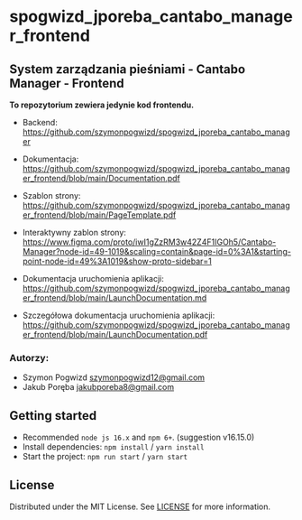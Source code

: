 
# spogwizd_jporeba_cantabo_manager_frontend
## System zarządzania pieśniami - Cantabo Manager - Frontend <br>

<b>To repozytorium zewiera jedynie kod frontendu.</b><br>

- Backend: https://github.com/szymonpogwizd/spogwizd_jporeba_cantabo_manager <br>

- Dokumentacja: https://github.com/szymonpogwizd/spogwizd_jporeba_cantabo_manager_frontend/blob/main/Documentation.pdf <br>

- Szablon strony: https://github.com/szymonpogwizd/spogwizd_jporeba_cantabo_manager_frontend/blob/main/PageTemplate.pdf <br>

- Interaktywny zablon strony: https://www.figma.com/proto/iwI1gZzRM3w42Z4F1IGOh5/Cantabo-Manager?node-id=49-1019&scaling=contain&page-id=0%3A1&starting-point-node-id=49%3A1019&show-proto-sidebar=1 <br>

- Dokumentacja uruchomienia aplikacji: https://github.com/szymonpogwizd/spogwizd_jporeba_cantabo_manager_frontend/blob/main/LaunchDocumentation.md <br>

- Szczegółowa dokumentacja uruchomienia aplikacji: https://github.com/szymonpogwizd/spogwizd_jporeba_cantabo_manager_frontend/blob/main/LaunchDocumentation.pdf <br>

### Autorzy: 
- Szymon Pogwizd szymonpogwizd12@gmail.com
- Jakub Poręba jakubporeba8@gmail.com


## Getting started

- Recommended `node js 16.x` and `npm 6+`. (suggestion v16.15.0)
- Install dependencies: `npm install` / `yarn install`
- Start the project: `npm run start` / `yarn start`

## License

Distributed under the MIT License. See [LICENSE](https://github.com/minimal-ui-kit/minimal.free/blob/main/LICENSE.md) for more information.
